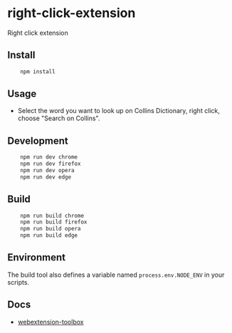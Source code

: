 # right-click-extension

Right click extension

## Install

```bash
    npm install
```

## Usage

- Select the word you want to look up on Collins Dictionary, right click, choose "Search on Collins".

## Development

```bash
    npm run dev chrome
    npm run dev firefox
    npm run dev opera
    npm run dev edge
```

## Build

```bash
    npm run build chrome
    npm run build firefox
    npm run build opera
    npm run build edge
```

## Environment

The build tool also defines a variable named `process.env.NODE_ENV` in your scripts.

## Docs

- [webextension-toolbox](https://github.com/HaNdTriX/webextension-toolbox)
